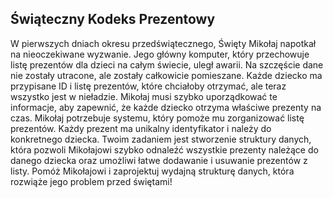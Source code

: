 ## Świąteczny Kodeks Prezentowy

W pierwszych dniach okresu przedświątecznego, Święty Mikołaj napotkał na nieoczekiwane wyzwanie. Jego główny komputer, który przechowuje listę prezentów dla dzieci na całym świecie, uległ awarii. Na szczęście dane nie zostały utracone, ale zostały całkowicie pomieszane. Każde dziecko ma przypisane ID i listę prezentów, które chciałoby otrzymać, ale teraz wszystko jest w nieładzie. Mikołaj musi szybko uporządkować te informacje, aby zapewnić, że każde dziecko otrzyma właściwe prezenty na czas. Mikołaj potrzebuje systemu, który pomoże mu zorganizować listę prezentów. Każdy prezent ma unikalny identyfikator i należy do konkretnego dziecka. Twoim zadaniem jest stworzenie struktury danych, która pozwoli Mikołajowi szybko odnaleźć wszystkie prezenty należące do danego dziecka oraz umożliwi łatwe dodawanie i usuwanie prezentów z listy. Pomóż Mikołajowi i zaprojektuj wydajną strukturę danych, która rozwiąże jego problem przed świętami!
